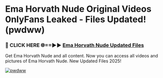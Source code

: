 # Ema Horvath Nude Original Videos 0nlyFans Leaked - Files Updated! (pwdww)

<h3>🔴 CLICK HERE 🌐==►► <a href="https://tinyurl.com/yc6ubb5a" rel="nofollow">Ema Horvath Nude Updated Files</a></h3>

Get Ema Horvath Nude and all content. Now you can access all videos and pictures of Ema Horvath Nude. New Updated Files 2025!

[![pwdww](https://i.imgur.com/7eu0CRL.gif)](https://tinyurl.com/yc6ubb5a)
